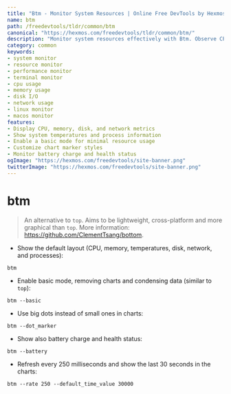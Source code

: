```yaml
---
title: "Btm - Monitor System Resources | Online Free DevTools by Hexmos"
name: btm
path: /freedevtools/tldr/common/btm
canonical: "https://hexmos.com/freedevtools/tldr/common/btm/"
description: "Monitor system resources effectively with Btm. Observe CPU, memory, disk I/O, and network usage in a graphical terminal interface. Free online tool, no registration required."
category: common
keywords:
- system monitor
- resource monitor
- performance monitor
- terminal monitor
- cpu usage
- memory usage
- disk I/O
- network usage
- linux monitor
- macos monitor
features:
- Display CPU, memory, disk, and network metrics
- Show system temperatures and process information
- Enable a basic mode for minimal resource usage
- Customize chart marker styles
- Monitor battery charge and health status
ogImage: "https://hexmos.com/freedevtools/site-banner.png"
twitterImage: "https://hexmos.com/freedevtools/site-banner.png"
---
```


# btm

> An alternative to `top`.
> Aims to be lightweight, cross-platform and more graphical than `top`.
> More information: <https://github.com/ClementTsang/bottom>.

- Show the default layout (CPU, memory, temperatures, disk, network, and processes):

`btm`

- Enable basic mode, removing charts and condensing data (similar to `top`):

`btm --basic`

- Use big dots instead of small ones in charts:

`btm --dot_marker`

- Show also battery charge and health status:

`btm --battery`

- Refresh every 250 milliseconds and show the last 30 seconds in the charts:

`btm --rate 250 --default_time_value 30000`
